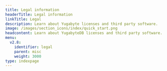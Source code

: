 ```yaml
---
title: Legal information
headerTitle: Legal information
linkTitle: Legal
description: Learn about Yugabyte licenses and third party software.
image: /images/section_icons/index/quick_start.png
headcontent: Learn about YugabyteDB licenses and third party software.
menu:
  v2.8:
    identifier: legal
    parent: misc
    weight: 3000
type: indexpage
---
```

